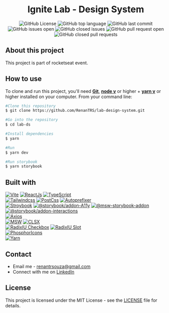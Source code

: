 <h1 align="center">Ignite Lab - Design System</h1>


<p align="center">
  <img src="https://img.shields.io/github/license/renantrs/lab-design-system?style=for-the-badge" alt="GitHub License" />
  <img src="https://img.shields.io/github/languages/top/renantrs/lab-design-system?style=for-the-badge" alt="GitHub top language" />
  <img src="https://img.shields.io/github/last-commit/renantrs/lab-design-system?style=for-the-badge&color=blue" alt="GitHub last commit" />
  <img src="https://img.shields.io/github/issues/renantrs/lab-design-system?style=for-the-badge&color=orange" alt="GitHub issues open" />
  <img src="https://img.shields.io/github/issues-closed/renantrs/lab-design-system?style=for-the-badge&color=green" alt="GitHub closed issues" />
  <img src="https://img.shields.io/github/issues-pr/renantrs/lab-design-system?style=for-the-badge&color=orange" alt="GitHub pull request open" />
  <img src="https://img.shields.io/github/issues-pr-closed/renantrs/lab-design-system?style=for-the-badge&color=green" alt="GitHub closed pull requests" />
</p>

## About this project  
This project is part of rocketseat event.  


## How to use
To clone and run this project, you'll need **[Git](https://git-scm.com)**, **[node v](https://nodejs.org/en/)** or higher + **[yarn v](https://yarnpkg.com)** or higher installed on your computer. From your command line:
```bash
#Clone this repository
$ git clone https://github.com/RenanTRS/lab-design-system.git

#Go into the repository
$ cd lab-ds

#Install dependencies
$ yarn 

#Run
$ yarn dev

#Run storybook
$ yarn storybook
```

## Built with  
[![Vite](https://img.shields.io/badge/Vite-gray?style=for-the-badge&logo=vite)](https://vitejs.dev/guide/#scaffolding-your-first-vite-project)
[![ReactJs](https://img.shields.io/badge/ReactJs-darkblue?style=for-the-badge&logo=react)](https://reactjs.org/)
[![TypeScript](https://img.shields.io/badge/Typescript-darkblue?style=for-the-badge&logo=typescript)](https://www.typescriptlang.org/)  
[![Tailwindcss](https://img.shields.io/badge/Tailwindcss-blue?style=for-the-badge&logo=tailwindcss)](https://tailwindcss.com/)
[![PostCss](https://img.shields.io/badge/Post%20Css-red?style=for-the-badge&logo=postcss)](https://postcss.org/)
[![Autoprefixer](https://img.shields.io/badge/Autoprefixer-f5f5f5?style=for-the-badge&logo=autoprefixer)](https://www.npmjs.com/package/autoprefixer)  
[![Stroybook](https://img.shields.io/badge/storybook-161b23?style=for-the-badge&logo=storybook)](https://storybook.js.org/docs/react/get-started/introduction)
[![@storybook/addon-A11y](https://img.shields.io/badge/Addon%20a11y-161b23?style=for-the-badge&logo=storybook)](https://github.com/storybookjs/storybook/tree/master/addons/a11y)
[![@msw-storybook-addon](https://img.shields.io/badge/addon%20msw-161b23?style=for-the-badge&logo=storybook)](https://github.com/mswjs/msw-storybook-addon)
[![@storybook/addon-interactions](https://img.shields.io/badge/addon%20interactions-161b23?style=for-the-badge&logo=storybook)](https://storybook.js.org/addons/@storybook/addon-interactions)  
[![Axios](https://img.shields.io/badge/Axios-gray?style=for-the-badge&logo=axios)](https://axios-http.com/docs/intro)  
[![MSW](https://img.shields.io/badge/msw-000?style=for-the-badge&logo=msw)](https://mswjs.io/docs/)
[![CLSX](https://img.shields.io/badge/clsx-000?style=for-the-badge&logo=clsx)](https://www.npmjs.com/package/clsx)  
[![RadixIU Checkbox](https://img.shields.io/badge/radix%20IU%20checkbox-161618?style=for-the-badge&logo=radix)](https://www.radix-ui.com/docs/primitives/components/checkbox)
[![RadixIU Slot](https://img.shields.io/badge/radix%20IU%20slot-161618?style=for-the-badge&logo=radix)](https://www.radix-ui.com/docs/primitives/utilities/slot)  
[![PhosphorIcons](https://img.shields.io/badge/Phosphor%20Icons-ffd76a?style=for-the-badge&logo=phosphoricons)](https://phosphoricons.com/)  
[![Yarn](https://img.shields.io/badge/Yarn-darkblue?style=for-the-badge&logo=yarn)](https://yarnpkg.com/)

## Contact
- Email me - renantrsouza@gmail.com  
- Connect with me on [LinkedIn](https://www.linkedin.com/in/renantrsouza/)

## License
This project is licensed under the MIT License - see the [LICENSE](https://github.com/renantrs/lab-design-system/blob/main/LICENSE) file for details.